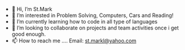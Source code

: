 - 👋 Hi, I’m St.Mark
- 👀 I’m interested in Problem Solving, Computers, Cars and Reading!
- 🌱 I’m currently learning how to code in all type of languages
- 💞️ I’m looking to collaborate on projects and team activities once i get good enough.
- 📫 How to reach me .... Email: st.markl@yahoo.com

<!---
St-Elliel/St-Elliel is a ✨ special ✨ repository because its `README.md` (this file) appears on your GitHub profile.
You can click the Preview link to take a look at your changes.
--->
